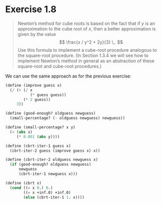 # Exercise 1.8

> Newton’s method for cube roots is based on the fact that if $y$ is an approximation to the cube root of $x$, then a better approximation is given by the value
> $$
>   \frac{x / y^2 + 2y}{3} \,.
> $$
> Use this formula to implement a cube-root procedure analogous to the square-root procedure.
> (In Section 1.3.4 we will see how to implement Newton’s method in general as an abstraction of these square-root and cube-root procedures.)



We can use the same approach as for the previous exercise:
```scheme
(define (improve guess x)
  (/ (+ (/ x
           (* guess guess))
        (* 2 guess))
     3))

(define (good-enough? oldguess newguess)
  (small-percentage? (- oldguess newguess) newguess))

(define (small-percentage? x y)
  (< (abs x)
     (* 0.001 (abs y))))

(define (cbrt-iter-1 guess x)
  (cbrt-iter-2 guess (improve guess x) x))

(define (cbrt-iter-2 oldguess newguess x)
  (if (good-enough? oldguess newguess)
      newguess
      (cbrt-iter-1 newguess x)))

(define (cbrt x)
  (cond ((= x 0.) 0.)
        ((= x +inf.0) +inf.0)
        (else (cbrt-iter-1 1. x))))
```
